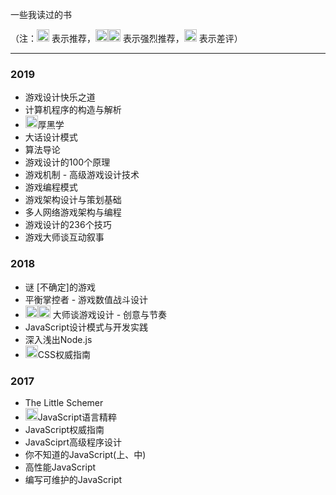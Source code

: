 一些我读过的书

（注：<img src="https://github.githubassets.com/images/icons/emoji/unicode/1f44d.png" width=20px; height=20px;> 表示推荐，<img src="https://github.githubassets.com/images/icons/emoji/unicode/1f44d.png" width=20px; height=20px;><img src="https://github.githubassets.com/images/icons/emoji/unicode/1f44d.png" width=20px; height=20px;> 表示强烈推荐，<img src="https://github.githubassets.com/images/icons/emoji/unicode/274c.png" width=20px; height=20px;> 表示差评）

<hr>

### 2019
* 游戏设计快乐之道
* 计算机程序的构造与解析
* <img src="https://github.githubassets.com/images/icons/emoji/unicode/1f44d.png" width=20px; height=20px;>厚黑学
* 大话设计模式
* 算法导论
* 游戏设计的100个原理
* 游戏机制 - 高级游戏设计技术
* 游戏编程模式
* 游戏架构设计与策划基础
* 多人网络游戏架构与编程 
* 游戏设计的236个技巧
* 游戏大师谈互动叙事

### 2018
* 谜 [不确定]的游戏
* 平衡掌控者 - 游戏数值战斗设计
* <img src="https://github.githubassets.com/images/icons/emoji/unicode/1f44d.png" width=20px; height=20px;><img src="https://github.githubassets.com/images/icons/emoji/unicode/1f44d.png" width=20px; height=20px;> 大师谈游戏设计 - 创意与节奏
* JavaScript设计模式与开发实践
* 深入浅出Node.js
* <img src="https://github.githubassets.com/images/icons/emoji/unicode/274c.png" width=20px; height=20px;>CSS权威指南

### 2017
* The Little Schemer
* <img src="https://github.githubassets.com/images/icons/emoji/unicode/1f44d.png" width=20px; height=20px;>JavaScript语言精粹
* JavaScript权威指南
* JavaSciprt高级程序设计
* 你不知道的JavaScript(上、中)
* 高性能JavaScript
* 编写可维护的JavaScript
